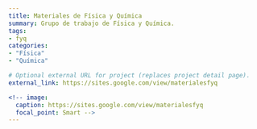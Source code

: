 ```yaml
---
title: Materiales de Física y Química
summary: Grupo de trabajo de Física y Química.
tags:
- fyq
categories:
- "Física"
- "Química"

# Optional external URL for project (replaces project detail page).
external_link: https://sites.google.com/view/materialesfyq

<!-- image:
  caption: https://sites.google.com/view/materialesfyq
  focal_point: Smart -->
---
```

